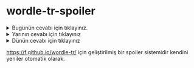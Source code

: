 # wordle-tr-spoiler

<details>
  <summary>Bugünün cevabı için tıklayınız.</summary>
  <br>
    <b> hokey </b>
</details>

<details>
  <summary>Yarının cevabı için tıklayınız</summary>
  <br>
   <b> batik </b>
</details>

<details>
  <summary>Dünün cevabı için tıklayınız </summary>
  <br>
  <b> dövme </b>
</details>

https://f.github.io/wordle-tr/ için geliştirilmiş bir spoiler sistemidir kendini yeniler otomatik olarak.

